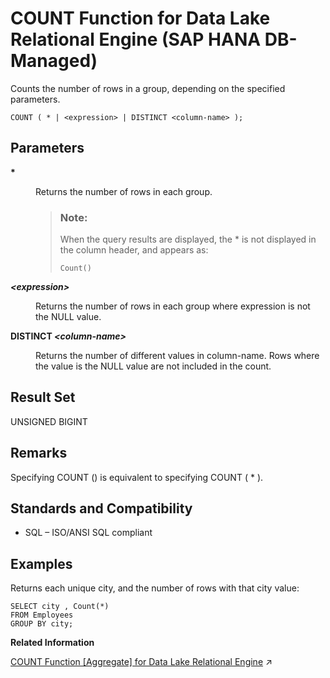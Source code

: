 <!-- loiobd71ba2eab21415e8d3ce875005fc9b9 -->

# COUNT Function for Data Lake Relational Engine \(SAP HANA DB-Managed\)

Counts the number of rows in a group, depending on the specified parameters.



```
COUNT ( * | <expression> | DISTINCT <column-name> );
```



<a name="loiobd71ba2eab21415e8d3ce875005fc9b9__section_l1v_gnl_srb"/>

## Parameters


<dl>
<dt><b>

\*

</b></dt>
<dd>

Returns the number of rows in each group.

> ### Note:  
> When the query results are displayed, the \* is not displayed in the column header, and appears as:
> 
> ```
> Count()
> ```



</dd><dt><b>

*<expression\>*

</b></dt>
<dd>

Returns the number of rows in each group where expression is not the NULL value.



</dd><dt><b>

DISTINCT *<column-name\>*

</b></dt>
<dd>

Returns the number of different values in column-name. Rows where the value is the NULL value are not included in the count.



</dd>
</dl>



<a name="loiobd71ba2eab21415e8d3ce875005fc9b9__section_pkj_hnl_srb"/>

## Result Set

UNSIGNED BIGINT



<a name="loiobd71ba2eab21415e8d3ce875005fc9b9__section_ylr_knl_srb"/>

## Remarks

Specifying COUNT \(\) is equivalent to specifying COUNT \( \* \).



<a name="loiobd71ba2eab21415e8d3ce875005fc9b9__section_w2d_lnl_srb"/>

## Standards and Compatibility

-   SQL – ISO/ANSI SQL compliant



<a name="loiobd71ba2eab21415e8d3ce875005fc9b9__section_b3c_mnl_srb"/>

## Examples

Returns each unique city, and the number of rows with that city value:

```
SELECT city , Count(*)
FROM Employees
GROUP BY city;
```

**Related Information**  


[COUNT Function \[Aggregate\] for Data Lake Relational Engine](https://help.sap.com/viewer/19b3964099384f178ad08f2d348232a9/2024_3_QRC/en-US/a54290fd84f21015b7dddc9484de19d0.html "Counts the number of rows in a group, depending on the specified parameters.") :arrow_upper_right:

